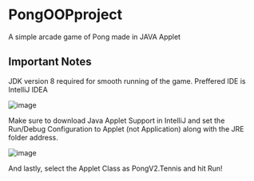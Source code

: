 # PongOOPproject
A simple arcade game of Pong made in JAVA Applet



## Important Notes
JDK version 8 required for smooth running of the game. Preffered IDE is IntelliJ IDEA

![image](https://user-images.githubusercontent.com/60011248/143229323-7c866b94-3bdf-45ac-9f20-e6403b076bd9.png)

Make sure to download Java Applet Support in IntelliJ and set the Run/Debug Configuration to Applet (not Application) along with the JRE folder address.

![image](https://user-images.githubusercontent.com/60011248/143229056-e03d7fcd-414d-4db7-95d8-e44c6a21a840.png)


And lastly, select the Applet Class as PongV2.Tennis and hit Run!

